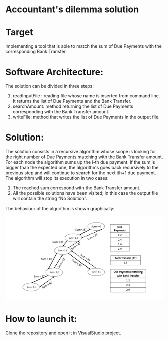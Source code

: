 # Accountant's dilemma solution

# Target
Implementing a tool that is able to match the sum of Due Payments with the corresponding Bank Transfer.  

# Software Architecture:
The solution can be divided in three steps:
1.	readInputFile : reading file whose name is inserted from command line. It returns the list of Due Payments and the Bank Transfer. 
2.	searchAmount: method returning the list of Due Payments corresponding with the Bank Transfer amount. 
3.	writeFile: method that writes the list of Due Payments in the output file. 

# Solution:
The solution consists in a recursive algorithm whose scope is looking for the right number of Due Payments matching with the Bank Transfer amount. For each node the algorithm sums up the i-th due payment. If the sum is bigger than the expected one, the algorithms goes back recursively to the previous step and will continue to search for the next ith+1 due payment. The algorithm will stop its execution in two cases: 
1.	The reached sum correspond with the Bank Transfer amount. 
2.	All the possible solutions have been visited; in this case the output file will contain the string “No Solution”. 

The behaviour of the algorithm is shown graphically:
 
![alt text](https://github.com/Giuscar/accountant-dilemma/blob/main/images/algorithm.PNG)

# How to launch it:
Clone the repository and open it in VisualStudio project. 
 
